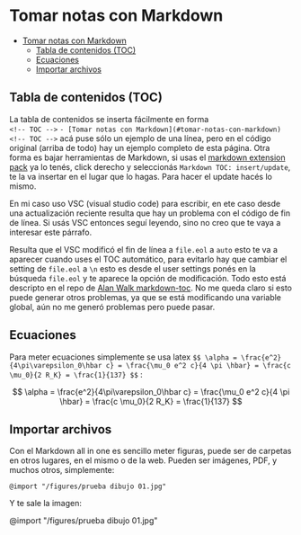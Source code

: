 # Tomar notas con Markdown

<!-- TOC -->

- [Tomar notas con Markdown](#tomar-notas-con-markdown)
  - [Tabla de contenidos (TOC)](#tabla-de-contenidos-toc)
  - [Ecuaciones](#ecuaciones)
  - [Importar archivos](#importar-archivos)

<!-- /TOC -->

## Tabla de contenidos (TOC)

La tabla de contenidos se inserta fácilmente en forma  
`<!-- TOC -->` 
`- [Tomar notas con Markdown](#tomar-notas-con-markdown)`
`<!-- TOC -->`
acá puse sólo un ejemplo de una línea, pero en el código original (arriba de todo) hay un ejemplo completo de esta página.
Otra forma es bajar herramientas de Markdown, si usas el [markdown extension pack](https://marketplace.visualstudio.com/items?itemName=bat67.markdown-extension-pack#review-details) ya lo tenés, click derecho y seleccionás `Markdown TOC: insert/update`, te la va insertar en el lugar que lo hagas. Para hacer el update hacés lo mismo.

En mi caso uso VSC (visual studio code) para escribir, en ete caso desde una actualización reciente resulta que hay un problema con el código de fin de línea. Si usás VSC entonces seguí leyendo, sino no creo que te vaya a interesar este párrafo.

Resulta que el VSC modificó el fin de línea a `file.eol` a `auto` esto te va a aparecer cuando uses el TOC automático, para evitarlo hay que cambiar el setting de  `file.eol` a `\n` esto es desde el user settings ponés en la búsqueda `file.eol` y te aparece la opción de modificación. Todo esto está descripto en el repo de [Alan Walk markdown-toc](https://github.com/AlanWalk/markdown-toc/issues/65).
No me queda claro si esto puede generar otros problemas, ya que se está modificando una variable global, aún no me generó problemas pero puede pasar.

## Ecuaciones

Para meter ecuaciones simplemente se usa latex
`$$ \alpha = \frac{e^2}{4\pi\varepsilon_0\hbar c} = \frac{\mu_0 e^2 c}{4 \pi \hbar} = \frac{c \mu_0}{2 R_K} = \frac{1}{137} $$` :

$$ \alpha = \frac{e^2}{4\pi\varepsilon_0\hbar c} = \frac{\mu_0 e^2 c}{4 \pi \hbar} = \frac{c \mu_0}{2 R_K} = \frac{1}{137}
$$

## Importar archivos

Con el Markdown all in one es sencillo meter figuras, puede ser de carpetas en otros lugares, en el mismo o de la web. Pueden ser imágenes, PDF, y muchos otros, simplemente:

`@import "/figures/prueba dibujo 01.jpg"`

Y te sale la imagen: 

@import "/figures/prueba dibujo 01.jpg" 




